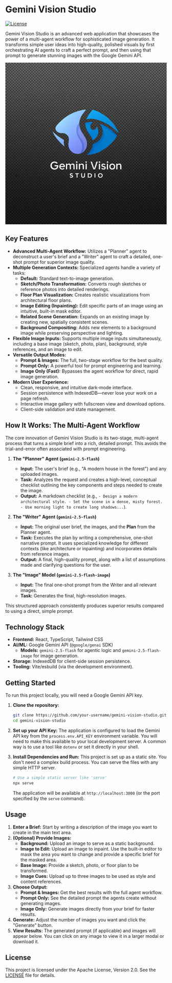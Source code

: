 # Gemini Vision Studio

[![License](https://img.shields.io/badge/License-Apache_2.0-blue.svg)](https://opensource.org/licenses/Apache-2.0)

Gemini Vision Studio is an advanced web application that showcases the power of a multi-agent workflow for sophisticated image generation. It transforms simple user ideas into high-quality, polished visuals by first orchestrating AI agents to craft a perfect prompt, and then using that prompt to generate stunning images with the Google Gemini API.

![Gemini Vision Studio Screenshot](Gemini_Vision_Studio_logo2.png)

## Key Features

- **Advanced Multi-Agent Workflow:** Utilizes a "Planner" agent to deconstruct a user's brief and a "Writer" agent to craft a detailed, one-shot prompt for superior image quality.
- **Multiple Generation Contexts:** Specialized agents handle a variety of tasks:
    - **Default:** Standard text-to-image generation.
    - **Sketch/Photo Transformation:** Converts rough sketches or reference photos into detailed renderings.
    - **Floor Plan Visualization:** Creates realistic visualizations from architectural floor plans.
    - **Image Editing (Inpainting):** Edit specific parts of an image using an intuitive, built-in mask editor.
    - **Related Scene Generation:** Expands on an existing image by creating new, spatially consistent scenes.
    - **Background Compositing:** Adds new elements to a background image while preserving perspective and lighting.
- **Flexible Image Inputs:** Supports multiple image inputs simultaneously, including a base image (sketch, photo, plan), background, style references, and an image to edit.
- **Versatile Output Modes:**
    - **Prompt & Images:** The full, two-stage workflow for the best quality.
    - **Prompt Only:** A powerful tool for prompt engineering and learning.
    - **Image Only (Fast):** Bypasses the agent workflow for direct, rapid image generation.
- **Modern User Experience:**
    - Clean, responsive, and intuitive dark-mode interface.
    - Session persistence with IndexedDB—never lose your work on a page refresh.
    - Interactive image gallery with fullscreen view and download options.
    - Client-side validation and state management.

## How It Works: The Multi-Agent Workflow

The core innovation of Gemini Vision Studio is its two-stage, multi-agent process that turns a simple brief into a rich, detailed prompt. This avoids the trial-and-error often associated with prompt engineering.

1.  **The "Planner" Agent (`gemini-2.5-flash`)**
    - **Input:** The user's brief (e.g., "A modern house in the forest") and any uploaded images.
    - **Task:** Analyzes the request and creates a high-level, conceptual checklist outlining the key components and steps needed to create the image.
    - **Output:** A markdown checklist (e.g., `- Design a modern architectural style. - Set the scene in a dense, misty forest. - Use morning light to create long shadows...`).

2.  **The "Writer" Agent (`gemini-2.5-flash`)**
    - **Input:** The original user brief, the images, and the **Plan** from the Planner agent.
    - **Task:** Executes the plan by writing a comprehensive, one-shot narrative prompt. It uses specialized knowledge for different contexts (like architecture or inpainting) and incorporates details from reference images.
    - **Output:** A final, high-quality prompt, along with a list of assumptions made and clarifying questions for the user.

3.  **The "Image" Model (`gemini-2.5-flash-image`)**
    - **Input:** The final one-shot prompt from the Writer and all relevant images.
    - **Task:** Generates the final, high-resolution images.

This structured approach consistently produces superior results compared to using a direct, simple prompt.

## Technology Stack

- **Frontend:** React, TypeScript, Tailwind CSS
- **AI/ML:** Google Gemini API (`@google/genai` SDK)
  - **Models:** `gemini-2.5-flash` for agentic logic and `gemini-2.5-flash-image` for image generation.
- **Storage:** IndexedDB for client-side session persistence.
- **Tooling:** Vite/esbuild (via the development environment).

## Getting Started

To run this project locally, you will need a Google Gemini API key.

1.  **Clone the repository:**
    ```bash
    git clone https://github.com/your-username/gemini-vision-studio.git
    cd gemini-vision-studio
    ```

2.  **Set up your API Key:**
    The application is configured to load the Gemini API key from the `process.env.API_KEY` environment variable. You will need to make this available to your local development server. A common way is to use a tool like `dotenv` or set it directly in your shell.

3.  **Install Dependencies and Run:**
    This project is set up as a static site. You don't need a complex build process. You can serve the files with any simple HTTP server.

    ```bash
    # Use a simple static server like 'serve'
    npx serve
    ```
    The application will be available at `http://localhost:3000` (or the port specified by the `serve` command).

## Usage

1.  **Enter a Brief:** Start by writing a description of the image you want to create in the main text area.
2.  **(Optional) Provide Images:**
    - **Background:** Upload an image to serve as a static background.
    - **Image to Edit:** Upload an image to inpaint. Use the built-in editor to mask the area you want to change and provide a specific brief for the masked area.
    - **Base Image:** Provide a sketch, photo, or floor plan to be transformed.
    - **Image Cues:** Upload up to three images to be used as style and content references.
3.  **Choose Output:**
    - **Prompt & Images:** Get the best results with the full agent workflow.
    - **Prompt Only:** See the detailed prompt the agents create without generating images.
    - **Image Only:** Generate images directly from your brief for faster results.
4.  **Generate:** Adjust the number of images you want and click the "Generate" button.
5.  **View Results:** The generated prompt (if applicable) and images will appear below. You can click on any image to view it in a larger modal or download it.

## License

This project is licensed under the Apache License, Version 2.0. See the [LICENSE](http://www.apache.org/licenses/LICENSE-2.0) file for details.
